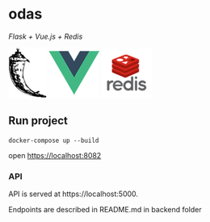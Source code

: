 # odas

_Flask + Vue.js + Redis_

![Flask Logo](/docs/flask-logo.png "Flask Logo") ![Vue Logo](/docs/vue-logo.png "Vue Logo") ![Redis Logo](/docs/redis-logo.png "Redis Logo")

## Run project
```
docker-compose up --build
```
open [https://localhost:8082](https://localhost:8082)

### API

API is served at https://localhost:5000.

Endpoints are described in README.md in backend folder
